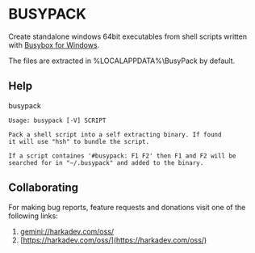 BUSYPACK
========

Create standalone windows 64bit executables from shell scripts
written with [Busybox for Windows](http://frippery.org/busybox/).

The files are extracted in %LOCALAPPDATA%\BusyPack by default.

## Help

busypack

    Usage: busypack [-V] SCRIPT
    
    Pack a shell script into a self extracting binary. If found
    it will use "hsh" to bundle the script.
    
    If a script containes '#busypack: F1 F2' then F1 and F2 will be
    searched for in "~/.busypack" and added to the binary.

## Collaborating

For making bug reports, feature requests and donations visit
one of the following links:

1. [gemini://harkadev.com/oss/](gemini://harkadev.com/oss/)
2. [https://harkadev.com/oss/](https://harkadev.com/oss/)
